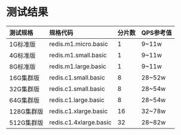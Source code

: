 # 测试结果


测试规格  |规格代码|分片数|QPS参考值
:---|:--|:---|:---
1G标准版 |redis.m1.micro.basic| 1|9~11w
4G标准版 |redis.m1.small.basic| 1|9~11w
8G标准版| redis.m1.large.basic | 1|9~11w
16G集群版| redis.c1.small.basic|  8|28~52w
32G集群版| redis.c1.small.basic|  8|28~54w
64G集群版|  redis.c1.large.basic | 8|28~54w
128G集群版|  redis.c1.xlarge.basic | 16|32~78w
512G集群版|  redis.c1.4xlarge.basic   |32|28~82w

